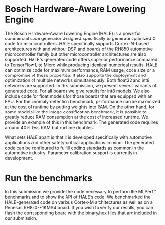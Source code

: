 # Bosch Hardware-Aware Lowering Engine
The Bosch Hardware-Aware Lowering Engine (HALE) is a powerful commercial code generator designed specifically to 
generate optimized C code for microcontrollers.
HALE specifically supports Cortex-M-based architectures with and without DSP and boards of the RH850 automotive microcontroller family but other microcontroller architectures are also supported.
HALE's generated code offers superior performance compared to TensorFlow Lite Micro while producing identical numerical results.
HALE can optimize code for maximum performance, RAM usage, code size or a compromise of these properties.
It also supports the deployment and optimization of multiple networks simultaneously.
Both float32 and int8 networks are supported. 
In this submission, we present several variants of generated code.
For all boards we give results for int8 models.
We also include code for float models for those boards that are equipped with an FPU.
For the anomaly detection benchmark, performance can be maximized at the cost of runtime by putting weights into RAM.
On the other hand, for some models like the image classification benchmark, it is possible to greatly reduce RAM consumption at the cost of increased runtime.
We provide an example of this in this benchmark.
The generated code requires around 40% less RAM but runtime doubles.

What sets HALE apart is that it is developed specifically with automotive applications and other safety-critical applications in mind.
The generated code can be configured to fulfill coding standards as common in the automotive industry.
Parameter calibration support is currently in development.

# Run the benchmarks
In this submission we provide the code necessary to perform the MLPerf™ benchmarks and to show the API of HALE’s code.
We benchmarked the HALE-generated code on various Cortex-M architectures as well as on a Renesas RH850-F1KMS4 board.
If you wish to verify our results, you can flash the corresponding board with the binary/hex files that are included in our submission.